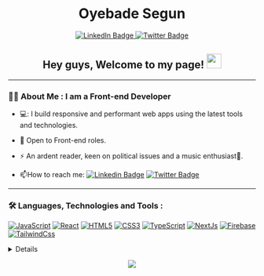 <!-- header -->
<div id="header" align="center">
<!--   <img src="https://media.giphy.com/media/M9gbBd9nbDrOTu1Mqx/giphy.gif" width="100"/> -->
  
  
  <div id="badges">
    <h1>Oyebade Segun </h1>
  <a href="https://www.linkedin.com/in/samuel-oyebade">
    <img src="https://img.shields.io/badge/LinkedIn-blue?style=for-the-badge&logo=linkedin&logoColor=white" alt="LinkedIn Badge"/>
  </a>
  <a href="https://twitter.com/samsegun10">
    <img src="https://img.shields.io/badge/Twitter-blue?style=for-the-badge&logo=twitter&logoColor=white" alt="Twitter Badge"/>
  </a>
</div>
  <h2>
  Hey guys, Welcome to my page!
  <img src="https://media.giphy.com/media/hvRJCLFzcasrR4ia7z/giphy.gif" width="30px"/>
</h2>
</div>

---

### :man_technologist: About Me : I am a Front-end Developer

- 💻: I build responsive and performant web apps using the latest tools and technologies.

- :seedling: Open to Front-end roles.

- :zap: An ardent reader, keen on political issues and a music enthusiast🎵.

- :mailbox:How to reach me: [![Linkedin Badge](https://img.shields.io/badge/-LinkedIn-blue?style=flat&logo=Linkedin&logoColor=white)](https://www.linkedin.com/in/samuel-oyebade) [![Twitter Badge](https://img.shields.io/badge/-Twitter-blue?style=flat&logo=twitter&logoColor=white)](https://www.twitter.com/samsegun10)

---

### :hammer_and_wrench: Languages, Technologies and Tools :
[![JavaScript](https://img.shields.io/badge/javascript-black?style=for-the-badge&logo=javascript)](https://github.com/samsegun)
[![React](https://img.shields.io/badge/react-black?style=for-the-badge&logo=react)](https://github.com/samsegun)
[![HTML5](https://img.shields.io/badge/html5-black?style=for-the-badge&logo=html5)](https://github.com/samsegun)
[![CSS3](https://img.shields.io/badge/css3-black?style=for-the-badge&logo=css3)](https://github.com/samsegun)
[![TypeScript](https://img.shields.io/badge/typescript-black?style=for-the-badge&logo=typescript)](https://github.com/samsegun)
[![NextJs](https://img.shields.io/badge/next.js-black?style=for-the-badge&logo=nextdotjs)](https://github.com/samsegun)
[![Firebase](https://img.shields.io/badge/firebase-black?style=for-the-badge&logo=firebase)](https://github.com/samsegun)
[![TailwindCss](https://img.shields.io/badge/tailwindcss-black?style=for-the-badge&logo=tailwindcss)](https://github.com/samsegun)

<details>
<p align="center">
  <a href="https://github.com/samsegun">
    <img src="http://github-profile-summary-cards.vercel.app/api/cards/profile-details?username=samsegun&theme=transparent" />
  </a>
  <a href="https://github.com/samsegun">
    <img src="https://github-readme-streak-stats.herokuapp.com/?user=samsegun&hide_border=true&card_width=338&theme=transparent" />
  </a>
<!--   <a href="https://github.com/samsegun">
    <img src="http://github-profile-summary-cards.vercel.app/api/cards/stats?username=samsegun&theme=transparent" />
  </a> -->
  <a href="https://github.com/samsegun">
    <img src="https://github-readme-stats.vercel.app/api/top-langs/?username=samsegun&&card_width=699&hide_border=true&theme=transparent" />
  </a>
</p>
</details>

<p align="center">
  <a href="https://github.com/samsegun">
    <img src="https://komarev.com/ghpvc/?username=samsegun&color=blue&style=flat)" />
  </a>
</p>
  
